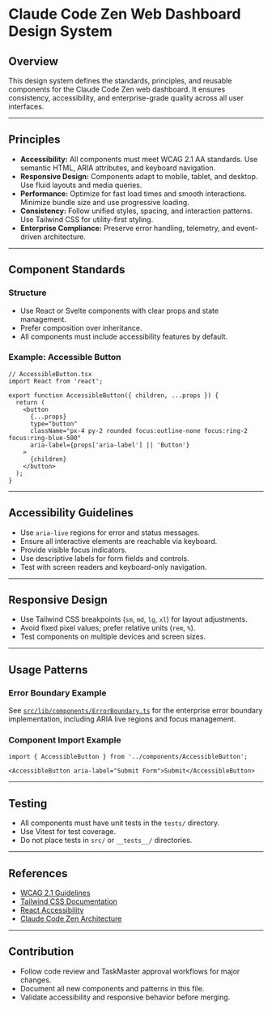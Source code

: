 # Claude Code Zen Web Dashboard Design System

## Overview

This design system defines the standards, principles, and reusable components for the Claude Code Zen web dashboard. It ensures consistency, accessibility, and enterprise-grade quality across all user interfaces.

---

## Principles

- **Accessibility:** All components must meet WCAG 2.1 AA standards. Use semantic HTML, ARIA attributes, and keyboard navigation.
- **Responsive Design:** Components adapt to mobile, tablet, and desktop. Use fluid layouts and media queries.
- **Performance:** Optimize for fast load times and smooth interactions. Minimize bundle size and use progressive loading.
- **Consistency:** Follow unified styles, spacing, and interaction patterns. Use Tailwind CSS for utility-first styling.
- **Enterprise Compliance:** Preserve error handling, telemetry, and event-driven architecture.

---

## Component Standards

### Structure

- Use React or Svelte components with clear props and state management.
- Prefer composition over inheritance.
- All components must include accessibility features by default.

### Example: Accessible Button

```tsx
// AccessibleButton.tsx
import React from 'react';

export function AccessibleButton({ children, ...props }) {
  return (
    <button
      {...props}
      type="button"
      className="px-4 py-2 rounded focus:outline-none focus:ring-2 focus:ring-blue-500"
      aria-label={props['aria-label'] || 'Button'}
    >
      {children}
    </button>
  );
}
```

---

## Accessibility Guidelines

- Use `aria-live` regions for error and status messages.
- Ensure all interactive elements are reachable via keyboard.
- Provide visible focus indicators.
- Use descriptive labels for form fields and controls.
- Test with screen readers and keyboard-only navigation.

---

## Responsive Design

- Use Tailwind CSS breakpoints (`sm`, `md`, `lg`, `xl`) for layout adjustments.
- Avoid fixed pixel values; prefer relative units (`rem`, `%`).
- Test components on multiple devices and screen sizes.

---

## Usage Patterns

### Error Boundary Example

See [`src/lib/components/ErrorBoundary.ts`](src/lib/components/ErrorBoundary.ts) for the enterprise error boundary implementation, including ARIA live regions and focus management.

### Component Import Example

```tsx
import { AccessibleButton } from '../components/AccessibleButton';

<AccessibleButton aria-label="Submit Form">Submit</AccessibleButton>
```

---

## Testing

- All components must have unit tests in the `tests/` directory.
- Use Vitest for test coverage.
- Do not place tests in `src/` or `__tests__/` directories.

---

## References

- [WCAG 2.1 Guidelines](https://www.w3.org/WAI/WCAG21/quickref/)
- [Tailwind CSS Documentation](https://tailwindcss.com/docs)
- [React Accessibility](https://react.dev/reference/react-dom/components/button#accessibility)
- [Claude Code Zen Architecture](../README.md)

---

## Contribution

- Follow code review and TaskMaster approval workflows for major changes.
- Document all new components and patterns in this file.
- Validate accessibility and responsive behavior before merging.

